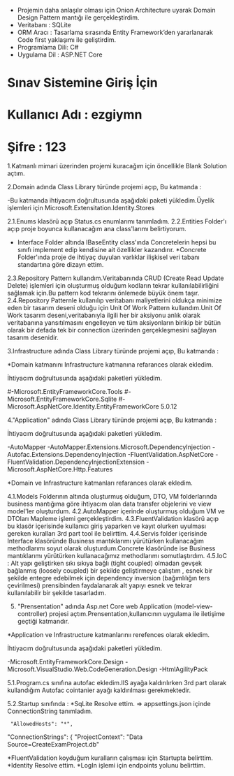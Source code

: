 
* Projemin daha anlaşılır olması için Onion Architecture uyarak Domain Design Pattern mantığı ile gerçekleştirdim.
*  Veritabanı  : SQLite 
*  ORM Aracı : Tasarlama sırasında Entity Framework’den yararlanarak Code first yaklaşımı ile geliştirdim.
* Programlama Dili: C#
*  Uygulama Dil : ASP.NET Core


# Sınav Sistemine Giriş İçin
# Kullanıcı Adı : ezgiymn
# Şifre : 123


1.Katmanlı mimari üzerinden projemi kuracağım için öncellikle Blank Solution açtım.

2.Domain adında Class Library türünde projemi açıp,
Bu katmanda :

-Bu katmanda ihtiyacım doğrultusunda aşağıdaki paketi yükledim.Üyelik işlemleri için
 Microsoft.Extensitation.Identity.Stores 


2.1.Enums klasörü açıp Status.cs enumlarımı tanımladım.
2.2.Entities Folder'ı açıp proje boyunca kullanacağım ana class'larımı belirtiyorum.
* Interface Folder altında IBaseEntity class'ında Concretelerin hepsi bu sınıfı implement edip kendisine ait özellikler kazandırır.
*Concrete Folder'ında proje de ihtiyaç duyulan varlıklar ilişkisel veri tabanı standartına göre dizayn ettim.

2.3.Repository Pattern kullandım.Veritabanında CRUD (Create Read Update Delete) işlemleri için oluşturmuş olduğum kodların tekrar kullanılabilirliğini sağlamak için.Bu pattern kod tekrarını önlemede büyük önem taşır.
2.4.Repository Patternle kullanılıp veritabanı maliyetlerini oldukça minimize eden bir tasarım deseni olduğu için Unit Of Work Pattern kullandım.Unit Of Work tasarım deseni,veritabanıyla ilgili her bir aksiyonu anlık olarak veritabanına yansıtılmasını engelleyen ve tüm aksiyonların birikip bir bütün olarak bir defada tek bir connection üzerinden gerçekleşmesini sağlayan tasarım desenidir.

3.Infrastructure adında Class Library türünde projemi açıp,
Bu katmanda : 

*Domain katmanını Infrastructure katmanına refarances olarak ekledim.

İhtiyacım doğrultusunda aşağıdaki paketleri yükledim.

#-Microsoft.EntityFrameworkCore.Tools 
#-Microsoft.EntityFrameworkCore.Sqlite 
#-Microsoft.AspNetCore.Identity.EntityFrameworkCore 5.0.12


4."Application" adında Class Library türünde projemi açıp,
Bu katmanda :

İhtiyacım doğrultusunda aşağıdaki paketleri yükledim.

-AutoMapper
-AutoMapper.Extensions.Microsoft.DependencyInjection
-Autofac.Extensions.DependencyInjection
-FluentValidation.AspNetCore 
-FluentValidation.DependencyInjectionExtension
-Microsoft.AspNetCore.Http.Features

*Domain ve Infrastructure katmanları refarances olarak ekledim.

4.1.Models Folderının altında oluşturmuş olduğum, DTO, VM folderlarında business
mantığıma göre ihtiyacım olan data transfer objelerini ve view model'ler oluşturdum.
4.2.AutoMapper içerinde oluşturmuş olduğum VM ve DTOları Mapleme işlemi gerçekleştirdim.
4.3.FluentValidation klasörü açıp bu klasör içerisinde kullanıcı giriş yaparken ve kayıt olurken uyulması gereken kuralları 3rd part tool ile belirttim.
4.4.Servis folder içerisinde Interface klasöründe Business mantıklarımı yürütürken kullanacağım methodlarımı soyut olarak oluşturdum.Concrete klasöründe ise Business mantıklarımı yürütürken kullanacağımız methodlarımı somutlaştırdım.
4.5.IoC : Alt yapı geliştirken sıkı sıkıya bağlı (tight coupled) olmadan  gevşek bağlanmış (loosely coupled) bir şekilde geliştirmeye çalıştım , esnek bir şekilde entegre edebilmek için dependency inversion (bağımlılığın ters çevirilmesi) prensibinden faydalanarak alt yapıyı esnek ve tekrar kullanılabilir bir şekilde tasarladım.

5. "Prensentation" adında Asp.net Core web Application (model-view-controller) projesi açtım.Prensentation,kullanıcının uygulama ile iletişime geçtiği katmandır. 

*Application ve Infrastructure katmanlarınıı rerefences olarak ekledim.

İhtiyacım doğrultusunda aşağıdaki paketleri yükledim.

-Microsoft.EntityFrameworkCore.Design
-Microsoft.VisualStudio.Web.CodeGeneration.Design
-HtmlAgilityPack

5.1.Program.cs sınıfına autofac ekledim.IIS ayağa kaldırılırken 3rd part olarak kullandığım Autofac cointanier ayağı kaldırılması gerekmektedir.

5.2.Startup sınıfında :
  *SqLite Resolve ettim.
     => appsettings.json  içinde ConnectionString tanımladım.

     "AllowedHosts": "*",
  "ConnectionStrings": {
    "ProjectContext": "Data Source=CreateExamProject.db"

  *FluentValidation koyduğum kuralların çalışması için Startupta belirttim.
  *Identity Resolve ettim.
  *LogIn işlemi için endpoints yolunu belirttim.



  









